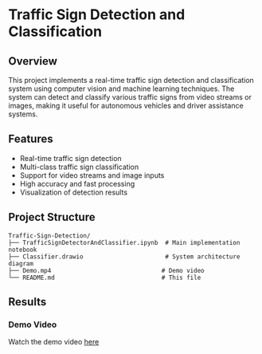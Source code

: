 # Traffic Sign Detection and Classification

## Overview
This project implements a real-time traffic sign detection and classification system using computer vision and machine learning techniques. The system can detect and classify various traffic signs from video streams or images, making it useful for autonomous vehicles and driver assistance systems.

## Features
- Real-time traffic sign detection
- Multi-class traffic sign classification
- Support for video streams and image inputs
- High accuracy and fast processing
- Visualization of detection results

## Project Structure
```
Traffic-Sign-Detection/
├── TrafficSignDetectorAndClassifier.ipynb  # Main implementation notebook
├── Classifier.drawio                       # System architecture diagram
├── Demo.mp4                               # Demo video
└── README.md                              # This file
```

## Results

### Demo Video
Watch the demo video [here](https://drive.google.com/file/d/1HY_Aa3knheXRfJikfdaJPv2RrXeMSeKE/view?usp=sharing)